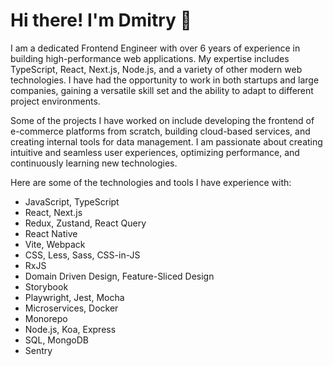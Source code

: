 # Hi there! I'm Dmitry 👋

I am a dedicated Frontend Engineer with over 6 years of experience in building high-performance web applications. My expertise includes TypeScript, React, Next.js, Node.js, and a variety of other modern web technologies. I have had the opportunity to work in both startups and large companies, gaining a versatile skill set and the ability to adapt to different project environments.

Some of the projects I have worked on include developing the frontend of e-commerce platforms from scratch, building cloud-based services, and creating internal tools for data management. I am passionate about creating intuitive and seamless user experiences, optimizing performance, and continuously learning new technologies.

Here are some of the technologies and tools I have experience with:

- JavaScript, TypeScript
- React, Next.js
- Redux, Zustand, React Query
- React Native
- Vite, Webpack
- CSS, Less, Sass, CSS-in-JS
- RxJS
- Domain Driven Design, Feature-Sliced Design
- Storybook
- Playwright, Jest, Mocha
- Microservices, Docker
- Monorepo
- Node.js, Koa, Express
- SQL, MongoDB
- Sentry
